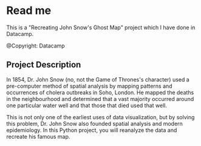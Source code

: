 # Read me

This is a "Recreating John Snow's Ghost Map" project which I have done in Datacamp.

@Copyright: Datacamp

## Project Description

In 1854, Dr. John Snow (no, not the Game of Thrones's character) used a pre-computer method of spatial analysis by mapping patterns and occurrences of cholera outbreaks in Soho, London. He mapped the deaths in the neighbourhood and determined that a vast majority occurred around one particular water well and that those that died used that well.

This is not only one of the earliest uses of data visualization, but by solving this problem, Dr. John Snow also founded spatial analysis and modern epidemiology. In this Python project, you will reanalyze the data and recreate his famous map.

